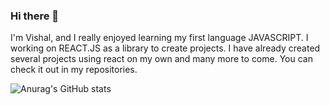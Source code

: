 ### Hi there 👋

I'm Vishal, and I really enjoyed learning my first language JAVASCRIPT. I working on REACT.JS as a library to create projects. I have already created several projects using react on my own and many more to come. You can check it out in my repositories.   

![Anurag's GitHub stats](https://github-readme-stats.vercel.app/api?username=VishalGithub11&count_private=true)
